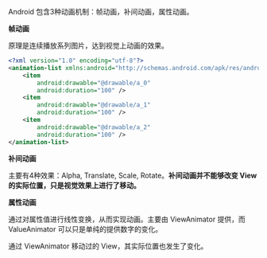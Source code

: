 Android 包含3种动画机制：帧动画，补间动画，属性动画。

**帧动画**

原理是连续播放系列图片，达到视觉上动画的效果。

```xml
<?xml version="1.0" encoding="utf-8"?>
<animation-list xmlns:android="http://schemas.android.com/apk/res/android">
    <item
        android:drawable="@drawable/a_0"
        android:duration="100" />
    <item
        android:drawable="@drawable/a_1"
        android:duration="100" />
    <item
        android:drawable="@drawable/a_2"
        android:duration="100" />
</animation-list>
```

**补间动画**

主要有4种效果：Alpha, Translate, Scale, Rotate。**补间动画并不能够改变 View 的实际位置，只是视觉效果上进行了移动。**

**属性动画**

通过对属性值进行线性变换，从而实现动画。主要由 ViewAnimator  提供，而 ValueAnimator 可以只是单纯的提供数字的变化。

通过 ViewAnimator 移动过的 View，其实际位置也发生了变化。
